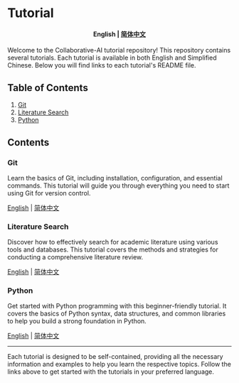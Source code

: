 # Tutorial
<h4 align="center">
    <p>
        <b>English</b> |
        <a href="https://github.com/Collaborative-AI/tutorial/blob/main/README_zh.md">简体中文</a>
    </p>
</h4>

Welcome to the Collaborative-AI tutorial repository! This repository contains several tutorials. Each tutorial is available in both English and Simplified Chinese. Below you will find links to each tutorial's README file.

## Table of Contents

1. [Git](#git)
2. [Literature Search](#literature-search)
3. [Python](#python)

## Contents

### Git

Learn the basics of Git, including installation, configuration, and essential commands. This tutorial will guide you through everything you need to start using Git for version control.

<p>
    <a href="https://github.com/Collaborative-AI/tutorial/blob/main/Git/README.md">English</a> |
    <a href="https://github.com/Collaborative-AI/tutorial/blob/main/Git/README_zh.md">简体中文</a>
</p>

### Literature Search

Discover how to effectively search for academic literature using various tools and databases. This tutorial covers the methods and strategies for conducting a comprehensive literature review.

<p>
    <a href="https://github.com/Collaborative-AI/tutorial/blob/main/Literature%20Search/README.md">English</a> |
    <a href="https://github.com/Collaborative-AI/tutorial/blob/main/Literature%20Search/README_zh.md">简体中文</a>
</p>

### Python

Get started with Python programming with this beginner-friendly tutorial. It covers the basics of Python syntax, data structures, and common libraries to help you build a strong foundation in Python.

<p>
    <a href="https://github.com/Collaborative-AI/tutorial/blob/main/Python/README.md">English</a> |
    <a href="https://github.com/Collaborative-AI/tutorial/blob/main/Python/README_zh.md">简体中文</a>
</p>

---

Each tutorial is designed to be self-contained, providing all the necessary information and examples to help you learn the respective topics. Follow the links above to get started with the tutorials in your preferred language.